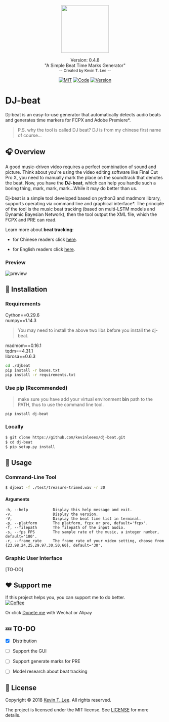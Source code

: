 
<div align="center"><img style="display:inline-block" width='150' src="./assets/logo.png"/><p>
    <span style="font-size: 14px">Version: 0.4.8</span><br>
    <span>"A Simple Beat Time Marks Generator"</span><br>
    <span style="font-size: 12px;color= #95dafc">-- Created by <a>Kevin T. Lee</a> --</span>
    </p>
    <a href="./LICENSE"><img alt="MIT" src="https://img.shields.io/github/license/mashape/apistatus.svg?&url=LICENSE&longCache=true&style=for-the-badge"></a>
        <a href="http://lidengju.com"><img alt="Code" src="https://img.shields.io/badge/Code%20with-Love-red.svg?longCache=true&style=for-the-badge"></a>
    <a href="https://github.com/kevinleeex/dj-beat/"><img alt="Version" src="https://img.shields.io/badge/Version-0.4.8-blue.svg?longCache=true&style=for-the-badge"></a>
</div>

# DJ-beat

Dj-beat is an easy-to-use generator that automatically detects audio beats and generates time markers for FCPX and Adobe Premiere*.

> P.S. why the tool is called DJ beat? DJ is from my chinese first name of course...

## :headphones: Overview

A good music-driven video requires a perfect combination of sound and picture. Think about you're using the video editing software like Final Cut Pro X, you need to manually mark the place on the soundtrack that denotes the beat. Now, you have the **DJ-beat**, which can help you handle such a boring thing, mark, mark, mark...While it may do better than us. 

Dj-beat is a simple tool developed based on python3 and madmom library, supports operating via command line and graphical interface*. The principle of the tool is the music beat tracking (based on multi-LSTM models and Dynamic Bayesian Network), then the tool output the XML file, which the FCPX and PRE can read.

Learn more about **beat tracking**:

- for Chinese readers click [here](https://github.com/kevinleeex/dj-beat/blob/master/post/beat_tracking_in_mir.ipynb). 

- for English readers click [here](https://www.analyticsvidhya.com/blog/2018/02/audio-beat-tracking-for-music-information-retrieval/).

### Preview

![preview](./assets/preview.png)

## :beer: Installation 
### Requirements
Cython==0.29.6  
numpy==1.14.3
> You may need to install the above two libs before you install the dj-beat.

madmom==0.16.1  
tqdm==4.31.1  
librosa==0.6.3  

```bash
cd ./djbeat
pip install -r bases.txt  
pip install -r requirements.txt
```

### Use pip (Recommended)
> make sure you have add your virtual environment **bin** path to the PATH, thus to use the command line tool.
 
```bash
pip install dj-beat
```

### Locally

```bash
$ git clone https://github.com/kevinleeex/dj-beat.git
$ cd dj-beat
$ pip setup.py install
```

## :star2: Usage

### Command-Line Tool

```bash
$ djbeat -f ./test/treasure-trimed.wav -r 30
```

#### Arguments

```
-h, --help           Display this help message and exit.
-v,                  Display the version.
-V,                  Display the beat time list in terminal.
-p, --platform       The platform, fcpx or pre, default='fcpx'.
-f, --filepath       The filepath of the input audio.
-s, --fps FPS        The sample rate of the music, a integer number, default='100'.
-r, --frame_rate     The frame rate of your video setting, choose from {23.98,24,25,29.97,30,50,60}, default='30'.
```

### Graphic User Interface

[TO-DO]

## :heart: Support me

If this project helps you, you can support me to do better.  
<a href="https://paypal.me/kevinleeex"><img alt="Coffee" src="https://img.shields.io/badge/PayPal_me_a-Coffee-7A501E.svg?longCache=true&style=for-the-badge"></a>

Or click <a href="http://lidengju.com/donate">Donete me</a> with Wechat or Alipay

## :zzz: TO-DO

- [x] Distribution
- [ ] Support the GUI
- [ ] Support generate marks for PRE
- [ ] Model research about beat tracking


## :paperclip: License

Copyright © 2018 [Kevin T. Lee](http://lidengju.com). All rights reserved. 

The project is licensed under the MIT license. See [LICENSE](./LICENSE) for more details.
